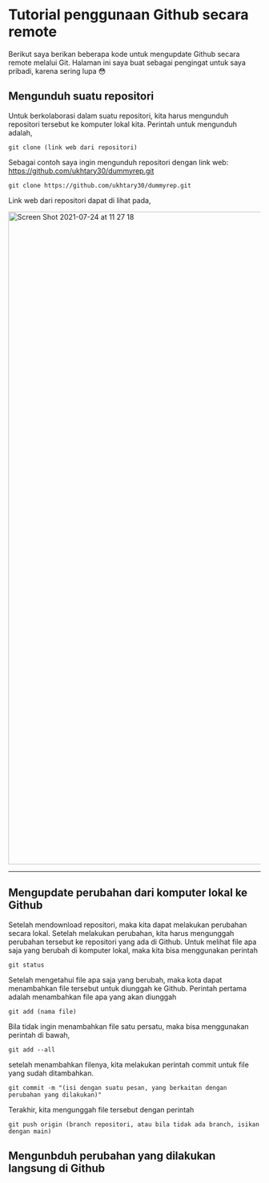 # Tutorial penggunaan Github secara remote

Berikut saya berikan beberapa kode untuk mengupdate Github secara remote melalui Git. Halaman ini saya buat sebagai pengingat untuk saya pribadi, karena sering lupa :flushed:

## Mengunduh suatu repositori

Untuk berkolaborasi dalam suatu repositori, kita harus mengunduh repositori tersebut ke komputer lokal kita. Perintah untuk mengunduh adalah,

    git clone (link web dari repositori)
    
Sebagai contoh saya ingin mengunduh repositori dengan link web: https://github.com/ukhtary30/dummyrep.git

    git clone https://github.com/ukhtary30/dummyrep.git
    
Link web dari repositori dapat di lihat pada,

<img width="1302" alt="Screen Shot 2021-07-24 at 11 27 18" src="https://user-images.githubusercontent.com/87349156/126854977-e6d0376e-ab02-4943-aadd-71106516d3ef.png">

---

## Mengupdate perubahan dari komputer lokal ke Github

Setelah mendownload repositori, maka kita dapat melakukan perubahan secara lokal. Setelah melakukan perubahan, kita harus mengunggah perubahan tersebut ke repositori yang ada di Github. Untuk melihat file apa saja yang berubah di komputer lokal, maka kita bisa menggunakan perintah

    git status

Setelah mengetahui file apa saja yang berubah, maka kota dapat menambahkan file tersebut untuk diunggah ke Github. Perintah pertama adalah menambahkan file apa yang akan diunggah

    git add (nama file)
    
Bila tidak ingin menambahkan file satu persatu, maka bisa menggunakan perintah di bawah,

    git add --all

setelah menambahkan filenya, kita melakukan perintah commit untuk file yang sudah ditambahkan. 

    git commit -m "(isi dengan suatu pesan, yang berkaitan dengan perubahan yang dilakukan)"
    
Terakhir, kita mengunggah file tersebut dengan perintah

    git push origin (branch repositori, atau bila tidak ada branch, isikan dengan main)
    
## Mengunbduh perubahan yang dilakukan langsung di Github


